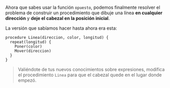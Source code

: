 Ahora que sabes usar la función `opuesto`, podemos finalmente resolver el problema de construir un procedimiento que dibuje una línea **en cualquier dirección** y **deje el cabezal en la posición inicial**.

La versión que sabíamos hacer hasta ahora era esta:

```gobstones
procedure Linea(direccion, color, longitud) {
  repeat(longitud) {
    Poner(color)
    Mover(direccion)
  }
}
```

> Valiéndote de tus nuevos conocimientos sobre expresiones, modifica el procedimiento `Linea` para que el cabezal quede en el lugar donde empezó.


